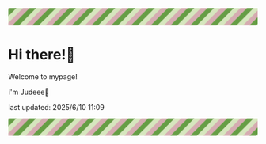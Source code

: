 <!-- Header image -->
<img src="./pokemon/pokemon_37.png" width="1000">

# Hi there!👋

Welcome to mypage!

I'm Judeee🐷

last updated: 2025/6/10 11:09

<!-- Footer image -->
<img src="./pokemon/pokemon_37.png" width="1000">
